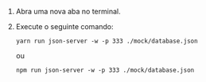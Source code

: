 
1. Abra uma nova aba no terminal.
2. Execute o seguinte comando:

    ```
    yarn run json-server -w -p 333 ./mock/database.json
    ```

    ou

    ```
    npm run json-server -w -p 333 ./mock/database.json
    ```